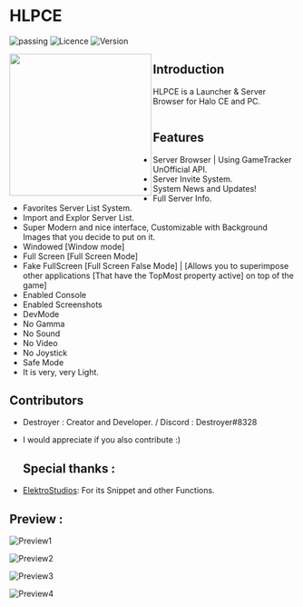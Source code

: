 # HLPCE
![passing](https://img.shields.io/badge/build-passing-brightgreen) ![Licence](https://img.shields.io/badge/license-GPL%20(%3E%3D%202)-blue) ![Version](https://img.shields.io/badge/Realse-v1.0.3-blue)

<img align="left" width="250" height="250" src="https://i.ibb.co/XjvH42T/resized1.png">


## Introduction
HLPCE is a Launcher & Server Browser for Halo CE and PC.




![]() 

## Features

- Server Browser | Using GameTracker UnOfficial API.
- Server Invite System.
- System News and Updates!
- Full Server Info.
- Favorites Server List System.
- Import and Explor Server List.
- Super Modern and nice interface, Customizable with Background Images that you decide to put on it.
- Windowed [Window mode]
- Full Screen [Full Screen Mode]
- Fake FullScreen [Full Screen False Mode] | [Allows you to superimpose other applications [That have the TopMost property active] on top of the game]
- Enabled Console
- Enabled Screenshots
- DevMode
- No Gamma
- No Sound
- No Video
- No Joystick
- Safe Mode
- It is very, very Light.

 ## Contributors
- Destroyer : Creator and Developer.  / Discord : Destroyer#8328
- I would appreciate if you also contribute :)

  ## Special thanks :
- [ElektroStudios](https://github.com/ElektroStudios): For its Snippet and other Functions.



 ## Preview :

![Preview1](https://i.ibb.co/nggKpdC/preview2.png)

![Preview2](https://i.ibb.co/fShy25h/preview1.png)

![Preview3](https://i.ibb.co/PjBR29X/Preview2a.png)

![Preview4](https://i.ibb.co/mH4j0LG/preview1a.png)

